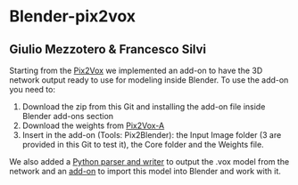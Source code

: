 # Blender-pix2vox
## Giulio Mezzotero & Francesco Silvi

Starting from the [Pix2Vox](https://github.com/hzxie/Pix2Vox) we implemented an add-on to have the 3D network output ready to use for modeling inside Blender. 
To use the add-on you need to: 

1) Download the zip from this Git and installing the add-on file inside Blender add-ons section 
2) Download the weights from [Pix2Vox-A](https://gateway.infinitescript.com/?fileName=Pix2Vox-A-ShapeNet.pth)
3) Insert in the add-on (Tools: Pix2Blender): the Input Image folder (3 are provided in this Git to test it), the Core folder and the Weights file.

We also added a [Python parser and writer](https://github.com/gromgull/py-vox-io) to output the .vox model from the network and an [add-on](https://github.com/RichysHub/MagicaVoxel-VOX-importer) to import this model into Blender and work with it.
